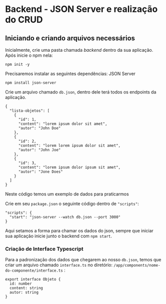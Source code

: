 # Backend - JSON Server e realização do CRUD

## Iniciando e criando arquivos necessários

Inicialmente, crie uma pasta chamada <i>backend</i> dentro da sua aplicação. Após inicie o npm nela:

    npm init -y

Precisaremos instalar as seguintes dependências: JSON Server

    npm install json-server

Crie um arquivo chamado `db.json`, dentro dele terá todos os endpoints da aplicação.

    {
      "lista-objetos": [
        {
          "id": 1,
          "content": "lorem ipsum dolor sit amet",
          "autor": "John Doe"
        },
        {
          "id": 2,
          "content": "lorem lorem ipsum dolor sit amet",
          "autor": "John Joe"
        },
        {
          "id": 3,
          "content": "lorem ipsum dolor ipsum sit amet",
          "autor": "Jone Does"
        }
      ]
    }

Neste código temos um exemplo de dados para praticarmos<br/>

Crie em seu `package.json` o seguinte código dentro de `"scripts"`:

    "scripts": {
      "start": "json-server --watch db.json --port 3000"
    }

Aqui setamos a forma para chamar os dados do json, sempre que iniciar sua aplicação inicie junto o backend com `npm start`.

### <b> Criação de Interface Typescript </b>

Para a padronização dos dados que chegarem ao nosso `db.json`, temos que criar um arquivo chamado `interface.ts` no diretório: `/app/components/nome-do-componente/interface.ts` :

    export interface Objeto {
      id: number
      content: string
      autor: string
    }
